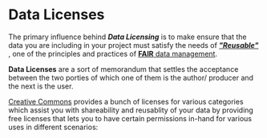 # Data Licenses
The primary influence behind ***Data Licensing*** is to make ensure that the data you are including in your project must satisfy the needs of *<ins>**"Reusable"***</ins> , one of the principles and practices of [**FAIR** data management](https://the-turing-way.netlify.app/rdm/fairprinciples.html).

**Data Licenses** are a sort of memorandum that settles the acceptance between the two porties of which one of them is the author/ producer and the next is the user.

[Creative Commons](https://creativecommons.org) provides a bunch of licenses for various categories which assist you with shareability and reusablity of your data by providing free licenses that lets you to have certain permissions in-hand for various uses in different scenarios:


